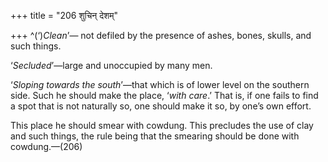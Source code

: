 +++
title = "206 शुचिन् देशम्"

+++
^(‘)*Clean*’— not defiled by the presence of ashes, bones, skulls, and
such things.

‘*Secluded*’—large and unoccupied by many men.

‘*Sloping towards the south*’—that which is of lower level on the
southern side. Such he should make the place, ‘*with care*.’ That is, if
one fails to find a spot that is not naturally so, one should make it
so, by one’s own effort.

This place he should smear with cowdung. This precludes the use of clay
and such things, the rule being that the smearing should be done with
cowdung.—(206)


